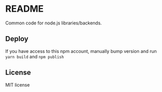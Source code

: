 # README

Common code for node.js libraries/backends.
## Deploy

If you have access to this npm account, manually bump version and run `yarn build` and `npm publish`


## License

MIT license